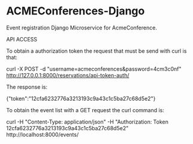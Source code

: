 # ACMEConferences-Django

Event registration Django Microservice for AcmeConference.

API ACCESS

To obtain a authorization token the request that must be send with curl is that: 

curl -X POST -d "username=acmeconferences&password=4cm3c0nf" http://127.0.0.1:8000/reservations/api-token-auth/

The response is:

{"token":"12cfa6232776a3213193c9a43c1c5ba27c68d5e2"}

To obtain the event list with a GET request the curl command is:

curl -H "Content-Type: application/json" -H "Authorization: Token 12cfa6232776a3213193c9a43c1c5ba27c68d5e2" http://localhost:8000/events/
